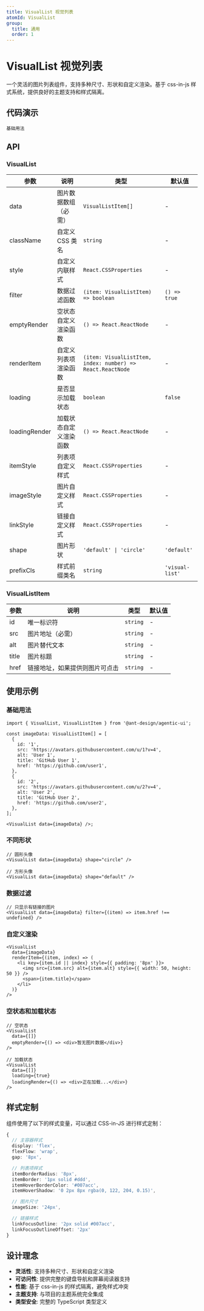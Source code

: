 ```yaml
---
title: VisualList 视觉列表
atomId: VisualList
group:
  title: 通用
  order: 1
---
```


# VisualList 视觉列表

一个灵活的图片列表组件，支持多种尺寸、形状和自定义渲染。基于 css-in-js 样式系统，提供良好的主题支持和样式隔离。

## 代码演示

<code src="../demos/visual-list.tsx">基础用法</code>

## API

### VisualList

| 参数          | 说明                   | 类型                                                       | 默认值          |
| ------------- | ---------------------- | ---------------------------------------------------------- | --------------- |
| data          | 图片数据数组（必需）   | `VisualListItem[]`                                         | -               |
| className     | 自定义 CSS 类名        | `string`                                                   | -               |
| style         | 自定义内联样式         | `React.CSSProperties`                                      | -               |
| filter        | 数据过滤函数           | `(item: VisualListItem) => boolean`                        | `() => true`    |
| emptyRender   | 空状态自定义渲染函数   | `() => React.ReactNode`                                    | -               |
| renderItem    | 自定义列表项渲染函数   | `(item: VisualListItem, index: number) => React.ReactNode` | -               |
| loading       | 是否显示加载状态       | `boolean`                                                  | `false`         |
| loadingRender | 加载状态自定义渲染函数 | `() => React.ReactNode`                                    | -               |
| itemStyle     | 列表项自定义样式       | `React.CSSProperties`                                      | -               |
| imageStyle    | 图片自定义样式         | `React.CSSProperties`                                      | -               |
| linkStyle     | 链接自定义样式         | `React.CSSProperties`                                      | -               |
| shape         | 图片形状               | `'default' \| 'circle'`                                    | `'default'`     |
| prefixCls     | 样式前缀类名           | `string`                                                   | `'visual-list'` |

### VisualListItem

| 参数  | 说明                           | 类型     | 默认值 |
| ----- | ------------------------------ | -------- | ------ |
| id    | 唯一标识符                     | `string` | -      |
| src   | 图片地址（必需）               | `string` | -      |
| alt   | 图片替代文本                   | `string` | -      |
| title | 图片标题                       | `string` | -      |
| href  | 链接地址，如果提供则图片可点击 | `string` | -      |

## 使用示例

### 基础用法

```tsx | pure
import { VisualList, VisualListItem } from '@ant-design/agentic-ui';

const imageData: VisualListItem[] = [
  {
    id: '1',
    src: 'https://avatars.githubusercontent.com/u/1?v=4',
    alt: 'User 1',
    title: 'GitHub User 1',
    href: 'https://github.com/user1',
  },
  {
    id: '2',
    src: 'https://avatars.githubusercontent.com/u/2?v=4',
    alt: 'User 2',
    title: 'GitHub User 2',
    href: 'https://github.com/user2',
  },
];

<VisualList data={imageData} />;
```

### 不同形状

```tsx | pure
// 圆形头像
<VisualList data={imageData} shape="circle" />

// 方形头像
<VisualList data={imageData} shape="default" />
```

### 数据过滤

```tsx | pure
// 只显示有链接的图片
<VisualList data={imageData} filter={(item) => item.href !== undefined} />
```

### 自定义渲染

```tsx | pure
<VisualList
  data={imageData}
  renderItem={(item, index) => (
    <li key={item.id || index} style={{ padding: '8px' }}>
      <img src={item.src} alt={item.alt} style={{ width: 50, height: 50 }} />
      <span>{item.title}</span>
    </li>
  )}
/>
```

### 空状态和加载状态

```tsx | pure
// 空状态
<VisualList
  data={[]}
  emptyRender={() => <div>暂无图片数据</div>}
/>

// 加载状态
<VisualList
  data={[]}
  loading={true}
  loadingRender={() => <div>正在加载...</div>}
/>
```

## 样式定制

组件使用了以下的样式变量，可以通过 CSS-in-JS 进行样式定制：

```ts
{
  // 主容器样式
  display: 'flex',
  flexFlow: 'wrap',
  gap: '8px',

  // 列表项样式
  itemBorderRadius: '8px',
  itemBorder: '1px solid #ddd',
  itemHoverBorderColor: '#007acc',
  itemHoverShadow: '0 2px 8px rgba(0, 122, 204, 0.15)',

  // 图片尺寸
  imageSize: '24px',

  // 链接样式
  linkFocusOutline: '2px solid #007acc',
  linkFocusOutlineOffset: '2px'
}
```

## 设计理念

- **灵活性**: 支持多种尺寸、形状和自定义渲染
- **可访问性**: 提供完整的键盘导航和屏幕阅读器支持
- **性能**: 基于 css-in-js 的样式隔离，避免样式冲突
- **主题支持**: 与项目的主题系统完全集成
- **类型安全**: 完整的 TypeScript 类型定义
